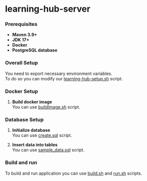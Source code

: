 # learning-hub-server

### Prerequisites
- **Maven 3.9+**
- **JDK 17+**
- **Docker**
- **PostgreSQL database**

### Overall Setup
You need to export necessary environment variables. \
To do so you can modify our [learning-hub-setup.sh](src/main/resources/setup/learning-hub-setup.sh) script.

### Docker Setup
1. **Build docker image** \
You can use [buildImage.sh](src/main/resources/setup/buildImage.sh) script.

### Database Setup
1. **Initialize database** \
You can use [create.sql](src/main/resources/setup/create.sql) script.

2. **Insert data into tables** \
You can use [sample_data.sql](src/main/resources/setup/sample_data.sql) script.

### Build and run
To build and run application you can use [build.sh](build.sh) and [run.sh](run.sh) scripts.
